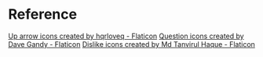 # Reference
<a href="https://www.flaticon.com/free-icons/up-arrow" title="up arrow icons">Up arrow icons created by hqrloveq - Flaticon</a>
<a href="https://www.flaticon.com/free-icons/question" title="question icons">Question icons created by Dave Gandy - Flaticon</a>
<a href="https://www.flaticon.com/free-icons/dislike" title="dislike icons">Dislike icons created by Md Tanvirul Haque - Flaticon</a>